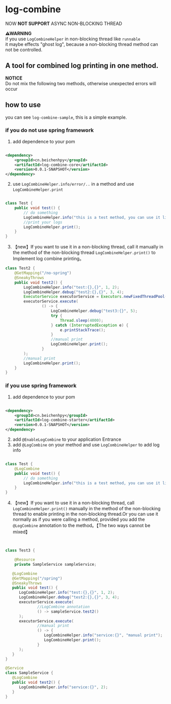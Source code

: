 # log-combine

NOW **NOT SUPPORT** ASYNC NON-BLOCKING THREAD

**⚠WARNING**  
if you use `LogCombineHelper` in non-blocking thread like  `runnable`  
it maybe effects "ghost log", because a non-blocking thread method can not be controlled.

## A tool for combined log printing in one method.

**NOTICE**  
Do not mix the following two methods, otherwise unexpected errors will occur

## how to use

you can see `log-combine-sample`, this is a simple example.

### if you do not use spring framework

1. add dependence to your pom

```xml

<dependency>
    <groupId>cn.beichenhpy</groupId>
    <artifactId>log-combine-core</artifactId>
    <version>0.0.1-SNAPSHOT</version>
</dependency>
```

2. use `LogCombineHelper.info/error/..` in a method and use `LogCombineHelper.print`

```java

class Test {
    public void test() {
        // do something
        LogCombineHelper.info("this is a test method, you can use it like {}", "logback");
        //print your logs
        LogCombineHelper.print();
    }
}

```

3. 【new】If you want to use it in a non-blocking thread, call it manually in the method of the non-blocking thread
   `LogCombineHelper.print()` to Implement log combine printing。

```java
class Test2 {
    @GetMapping("/no-spring")
    @SneakyThrows
    public void test2() {
        LogCombineHelper.info("test:{},{}", 1, 2);
        LogCombineHelper.debug("test2:{},{}", 3, 4);
        ExecutorService executorService = Executors.newFixedThreadPool(10);
        executorService.execute(
                () -> {
                    LogCombineHelper.debug("test3:{}", 5);
                    try {
                        Thread.sleep(4000);
                    } catch (InterruptedException e) {
                        e.printStackTrace();
                    }
                    //manual print
                    LogCombineHelper.print();
                }
        );
        //manual print
        LogCombineHelper.print();
    }
}
```

### if you use spring framework

1. add dependence to your pom

```xml

<dependency>
    <groupId>cn.beichenhpy</groupId>
    <artifactId>log-combine-starter</artifactId>
    <version>0.0.1-SNAPSHOT</version>
</dependency>
```

2. add `@EnableLogCombine` to your application Entrance
3. add `@LogCombine` on your method and use `LogCombineHelper` to add log info

```java

class Test {
    @LogCombine
    public void test() {
        // do something
        LogCombineHelper.info("this is a test method, you can use it like {}", "logback");
    }
}

```

4. 【new】If you want to use it in a non-blocking thread, call `LogCombineHelper.print()` manually in the method of the
   non-blocking thread to enable printing in the non-blocking thread.Or you can use it normally as if you were calling a
   method, provided you add the `@LogCombine` annotation to the method。【The two ways cannot be mixed】

```java


class Test3 {

    @Resource
    private SampleService sampleService;

   @LogCombine
   @GetMapping("/spring")
   @SneakyThrows
   public void test() {
      LogCombineHelper.info("test:{},{}", 1, 2);
      LogCombineHelper.debug("test2:{},{}", 3, 4);
      executorService.execute(
              //LogCombine annotation
              () -> sampleService.test2()
      );
      executorService.execute(
              //manual print
              () -> {
                 LogCombineHelper.info("service:{}", "manual print");
                 LogCombineHelper.print();
              }
      );
   }
}

@Service
class SampleService {
   @LogCombine
   public void test2() {
      LogCombineHelper.info("service:{}", 2);
   }
}
```